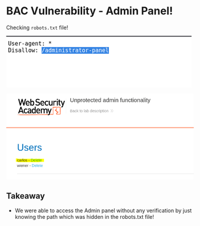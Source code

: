 # BAC Vulnerability - Admin Panel!


Checking ```robots.txt``` file!

![****](/BAC-BrokenAccessControl/Screenshots/bac1.PNG)

![****](/BAC-BrokenAccessControl/Screenshots/bac1-2.PNG)


## Takeaway

- We were able to access the Admin panel without any verification by just knowing the path which was hidden in the robots.txt file!